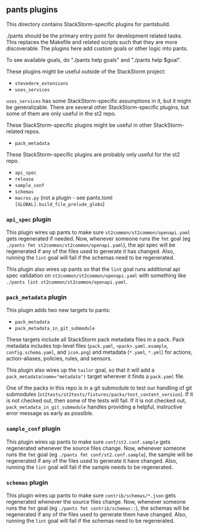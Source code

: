 ## pants plugins

This directory contains StackStorm-specific plugins for pantsbuild.

./pants should be the primary entry point for development related tasks.
This replaces the Makefile and related scripts such that they are more discoverable.
The plugins here add custom goals or other logic into pants.

To see available goals, do "./pants help goals" and "./pants help $goal".

These plugins might be useful outside of the StackStorm project:
- `stevedore_extensions`
- `uses_services`

`uses_services` has some StackStorm-specific assumptions in it, but it might be
generalizable. There are several other StackStorm-specific plugins, but some of
them are only useful in the st2 repo.

These StackStorm-specific plugins might be useful in other StackStorm-related repos.
- `pack_metadata`

These StackStorm-specific plugins are probably only useful for the st2 repo.
- `api_spec`
- `release`
- `sample_conf`
- `schemas`
- `macros.py` (not a plugin - see pants.toml `[GLOBAL].build_file_prelude_globs`)

### `api_spec` plugin

This plugin wires up pants to make sure `st2common/st2common/openapi.yaml`
gets regenerated if needed. Now, whenever someone runs the `fmt` goal
(eg `./pants fmt st2common/st2common/openapi.yaml`), the api spec will
be regenerated if any of the files used to generate it has changed.
Also, running the `lint` goal will fail if the schemas need to be
regenerated.

This plugin also wires up pants so that the `lint` goal runs additional
api spec validation on `st2common/st2common/openapi.yaml` with something
like `./pants lint st2common/st2common/openapi.yaml`.

### `pack_metadata` plugin

This plugin adds two new targets to pants:
- `pack_metadata`
- `pack_metadata_in_git_submodule`

These targets include all StackStorm pack metadata files in a pack.
Pack metadata includes top-level files (`pack.yaml`, `<pack>.yaml.example`,
`config.schema.yaml`, and `icon.png`) and metadata (`*.yaml`, `*.yml`)
for actions, action-aliases, policies, rules, and sensors.

This plugin also wires up the `tailor` goal, so that it will add a
`pack_metadata(name="metadata")` target wherever it finds a `pack.yaml` file.

One of the packs in this repo is in a git submodule to test our handling
of git submodules (`st2tests/st2tests/fixtures/packs/test_content_version`).
If it is not checked out, then some of the tests will fail.
If it is not checked out, `pack_metadata_in_git_submodule` handles providing
a helpful, instructive error message as early as possible.

### `sample_conf` plugin

This plugin wires up pants to make sure `conf/st2.conf.sample` gets
regenerated whenever the source files change. Now, whenever someone runs
the `fmt` goal (eg `./pants fmt conf/st2.conf.sample`), the sample will
be regenerated if any of the files used to generate it have changed.
Also, running the `lint` goal will fail if the sample needs to be
regenerated.

### `schemas` plugin

This plugin wires up pants to make sure `contrib/schemas/*.json` gets
regenerated whenever the source files change. Now, whenever someone runs
the `fmt` goal (eg `./pants fmt contrib/schemas::`), the schemas will
be regenerated if any of the files used to generate them have changed.
Also, running the `lint` goal will fail if the schemas need to be
regenerated.

